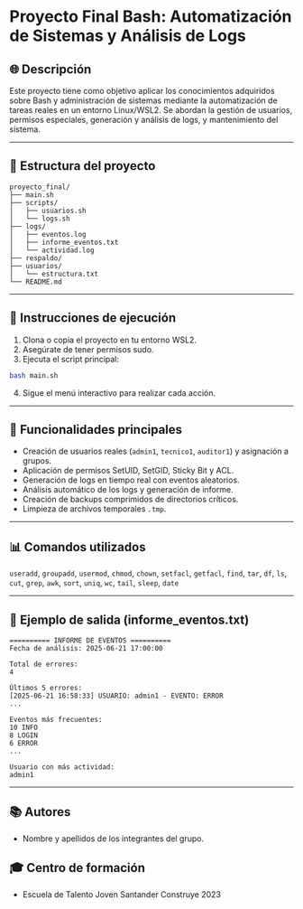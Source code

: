 # Proyecto Final Bash: Automatización de Sistemas y Análisis de Logs

## 🌐 Descripción
Este proyecto tiene como objetivo aplicar los conocimientos adquiridos sobre Bash y administración de sistemas mediante la automatización de tareas reales en un entorno Linux/WSL2. Se abordan la gestión de usuarios, permisos especiales, generación y análisis de logs, y mantenimiento del sistema.

---

## 📂 Estructura del proyecto
```
proyecto_final/
├── main.sh
├── scripts/
│   ├── usuarios.sh
│   └── logs.sh
├── logs/
│   ├── eventos.log
│   ├── informe_eventos.txt
│   └── actividad.log
├── respaldo/
├── usuarios/
│   └── estructura.txt
└── README.md
```

---

## 🔧 Instrucciones de ejecución
1. Clona o copia el proyecto en tu entorno WSL2.
2. Asegúrate de tener permisos sudo.
3. Ejecuta el script principal:
```bash
bash main.sh
```
4. Sigue el menú interactivo para realizar cada acción.

---

## 🔢 Funcionalidades principales
- Creación de usuarios reales (`admin1`, `tecnico1`, `auditor1`) y asignación a grupos.
- Aplicación de permisos SetUID, SetGID, Sticky Bit y ACL.
- Generación de logs en tiempo real con eventos aleatorios.
- Análisis automático de los logs y generación de informe.
- Creación de backups comprimidos de directorios críticos.
- Limpieza de archivos temporales `.tmp`.

---

## 📊 Comandos utilizados
`useradd`, `groupadd`, `usermod`, `chmod`, `chown`, `setfacl`, `getfacl`, `find`, `tar`, `df`, `ls`, `cut`, `grep`, `awk`, `sort`, `uniq`, `wc`, `tail`, `sleep`, `date`

---

## 📜 Ejemplo de salida (informe_eventos.txt)
```
========== INFORME DE EVENTOS ==========
Fecha de análisis: 2025-06-21 17:00:00

Total de errores:
4

Últimos 5 errores:
[2025-06-21 16:58:33] USUARIO: admin1 - EVENTO: ERROR
...

Eventos más frecuentes:
10 INFO
8 LOGIN
6 ERROR
...

Usuario con más actividad:
admin1
```

---

## 📚 Autores
- Nombre y apellidos de los integrantes del grupo.

## 🎓 Centro de formación
- Escuela de Talento Joven Santander Construye 2023


